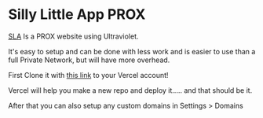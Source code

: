 # Silly Little App PROX
[SLA](https://github.com/DamianSwanAAJHS2/acprox) Is a PROX website using Ultraviolet. 

It's easy to setup and can be done with less work and is easier to use than a full Private Network, but will have more overhead.

First Clone it with [this link](https://vercel.com/new/git/external?repository-url=https://github.com/DamianSwanAAJHS2/acprox) to your Vercel account!

Vercel will help you make a new repo and deploy it..... and that should be it.

After that you can also setup any custom domains in Settings > Domains
